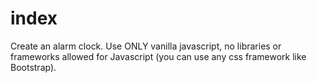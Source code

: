 # index
Create an alarm clock. Use ONLY vanilla javascript, no libraries or frameworks allowed for Javascript (you can use any css framework like Bootstrap).
